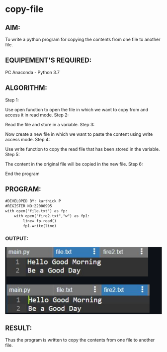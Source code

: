 # copy-file
## AIM:
To write a python program for copying the contents from one file to another file.
## EQUIPEMENT'S REQUIRED: 
PC
Anaconda - Python 3.7
## ALGORITHM: 

Step 1:

Use open function to open the file in which we want to copy from and access it in read mode.
Step 2:

Read the file and store in a variable.
Step 3:

Now create a new file in which we want to paste the content using write access mode.
Step 4:

Use write function to copy the read file that has been stored in the variable.
Step 5:

The content in the original file will be copied in the new file.
Step 6:

End the program

## PROGRAM:

```
#DEVELOPED BY: karthick P
#REGISTER NO:22000995
with open("file.txt") as fp:
    with open("fire2.txt","w") as fp1:
        line= fp.read()
        fp1.write(line)
```

### OUTPUT:

![](./latep.png)



## RESULT:
Thus the program is written to copy the contents from one file to another file.
